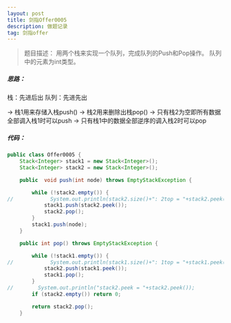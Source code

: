 ```yaml
---
layout: post
title: 剑指Offer0005
description: 做题记录
tag: 剑指offer
---
```


  


> 题目描述：
> 用两个栈来实现一个队列，完成队列的Push和Pop操作。 队列中的元素为int类型。

##### 思路：
栈：先进后出
队列：先进先出

->  栈1用来存储入栈push()
->  栈2用来删除出栈pop()
->  只有栈2为空即所有数据全部调入栈1时可以push
->  只有栈1中的数据全部逆序的调入栈2时可以pop

##### 代码：

```java
public class Offer0005 {
    Stack<Integer> stack1 = new Stack<Integer>();
    Stack<Integer> stack2 = new Stack<Integer>();

    public  void push(int node) throws EmptyStackException {

        while (!stack2.empty()) {
//            System.out.println(stack2.size()+": 2top = "+stack2.peek());
            stack1.push(stack2.peek());
            stack2.pop();
        }
        stack1.push(node);
    }

    public int pop() throws EmptyStackException {

        while (!stack1.empty()) {
//            System.out.println(stack1.size()+": 1top = "+stack1.peek());
            stack2.push(stack1.peek());
            stack1.pop();
        }
//        System.out.println("stack2.peek = "+stack2.peek());
        if (stack2.empty()) return 0;

        return stack2.pop();
    }
```

